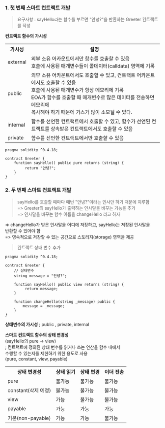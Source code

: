 ### 1. 첫 번째 스마트 컨트랙트 개발  

> 요구사항 : sayHello라는 함수를 부르면 "안녕?"을 반환하는 Greeter 컨트랙트를 작성  

**컨트랙트 함수의 가시성**  

<table>
    <tr>
        <th>가시성</th>
        <th>설명</th>
    </tr>
    <tr>
        <td>external</td>
        <td>
        외부 소유 어카운트에서만 함수를 호출할 수 있음<br/>
        호출에 사용된 매개변수들이 콜데이터(calldata) 영역에 기록
        </td>
    </tr>
    <tr>
        <td>public</td>
        <td>
        외부 소유 어카운트에서도 호출할 수 있고, 컨트랙트 어카운트에서도 호출할 수 있음<br/>
        호출에 사용된 매개변수가 항상 메모리에 기록 <br />
        EOA가 함수를 호출할 때 매개변수로 많은 데이터를 전송하면 메모리에 <br />    
        복사해야 하기 때문에 가스가 많이 소모될 수 있다.    
        </td>
    </tr>
    <tr>
        <td>internal</td>
        <td>
        함수를 선언한 컨트랙트에서 호출할 수 있고, 함수가 선언된 컨트랙트를 상속받은 컨트랙트에서도 호출할 수 있음        
        </td>
    </tr>
    <tr>
        <td>private</td>
        <td>
        함수를 선언한 컨트랙트에서만 호출할 수 있음
        </td>
    </tr>
</table>  

```
pragma solidity ^0.4.18;

contract Greeter {
    function sayHello() public pure returns (string) {
         return "안녕?";
    }
}
```   


### 2. 두 번째 스마트 컨트랙트 개발  

> sayHello를 호출할 때마다 매번 "안녕?"이라는 인사만 하기 때문에 지루함  
=> Greeter의 sayHello가 출력하는 인사말을 바꾸는 기능을 추가  
=> 인사말을 바꾸는 함수 이름을 changeHello 라고 하자  

=> changeHello가 받은 인사말을 어디에 저장하고, sayHello는 저장된 인사말을  
반환할 수 있어야 함  
=> 영속적으로 저장할 수 있는 공간으로 스토리지(storage) 영역을 제공  


> 컨트랙트 상태 변수 추가

```
pragma solidity ^0.4.18;

contract Greeter {
    // 상태변수
    string message = "안녕?";
    
    function sayHello() public view returns (string) {
         return message;
    }
    
    function changeHello(string _message) public {
        message = _message;
    }
}
```  

**상태변수의 가시성** 
; public , private, internal   

**스마트 컨트랙트 함수의 상태 변경성**    
(sayHello의 pure -> view)  
; 컨트랙트에 정의된 상태 변수를 읽거나 쓰는 연산을 함수 내에서  
수행할 수 있는지를 제한하기 위한 용도로 사용  
(pure, constant, view, payable)  

<table>
    <tr>
        <th>상태 변경성</th>
        <th>상태 읽기</th>
        <th>상태 변경</th>
        <th>이더 전송</th>
    </tr>
    <tr>
        <td>pure</td>
        <td>불가능</td>
        <td>불가능</td>
        <td>불가능</td>
    </tr>
    <tr>
        <td>constant(삭제 예정)</td>
        <td>불가능</td>
        <td>불가능</td>
        <td>불가능</td>
    </tr>
    <tr>
        <td>view</td>
        <td>가능</td>
        <td>불가능</td>
        <td>불가능</td>
    </tr>
    <tr>
        <td>payable</td>
        <td>가능</td>
        <td>가능</td>
        <td>가능</td>
    </tr>
    <tr>
        <td>기본(non-payable)</td>
        <td>가능</td>
        <td>가능</td>
        <td>불가능</td>
    </tr>    
</table>

































